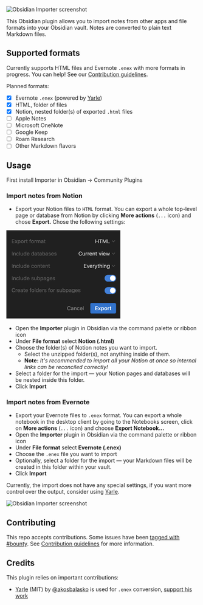 ![Obsidian Importer screenshot](/images/social.png)

This Obsidian plugin allows you to import notes from other apps and file formats into your Obsidian vault. Notes are converted to plain text Markdown files.

## Supported formats

Currently supports HTML files and Evernote `.enex` with more formats in progress. You can help! See our [Contribution guidelines](/CONTRIBUTING.md).

Planned formats:

- [x] Evernote `.enex` (powered by [Yarle](https://github.com/akosbalasko/yarle))
- [x] HTML, folder of files
- [x] Notion, nested folder(s) of exported `.html` files
- [ ] Apple Notes
- [ ] Microsoft OneNote
- [ ] Google Keep
- [ ] Roam Research
- [ ] Other Markdown flavors

## Usage

First install Importer in Obsidian → Community Plugins

### Import notes from Notion
- Export your Notion files to `HTML` format. You can export a whole top-level page or database from Notion by clicking **More actions** (`...` icon) and chose **Export.** Chose the following settings:

<img src="images/notion-export-settings.png" width="300" />

- Open the **Importer** plugin in Obsidian via the command palette or ribbon icon
- Under **File format** select **Notion (.html)**
- Choose the folder(s) of Notion notes you want to import. 
  - Select the unzipped folder(s), not anything inside of them.
  - **Note:** *It's recommended to import all your Notion at once so internal links can be reconciled correctly!*
- Select a folder for the import — your Notion pages and databases will be nested inside this folder.
- Click **Import**

### Import notes from Evernote

- Export your Evernote files to `.enex` format. You can export a whole notebook in the desktop client by going to the Notebooks screen, click on **More actions** (`...` icon) and choose **Export Notebook...**
- Open the **Importer** plugin in Obsidian via the command palette or ribbon icon
- Under **File format** select **Evernote (.enex)**
- Choose the `.enex` file you want to import
- Optionally, select a folder for the import — your Markdown files will be created in this folder within your vault.
- Click **Import**

Currently, the import does not have any special settings, if you want more control over the output, consider using [Yarle](https://github.com/akosbalasko/yarle).

![Obsidian Importer screenshot](/images/screenshot.png)

## Contributing

This repo accepts contributions. Some issues have been [tagged with #bounty](https://github.com/obsidianmd/obsidian-importer/labels/bounty). See [Contribution guidelines](/CONTRIBUTING.md) for more information.

## Credits

This plugin relies on important contributions:

- [Yarle](https://github.com/akosbalasko/yarle) (MIT) by [@akosbalasko](https://github.com/akosbalasko) is used for `.enex` conversion, [support his work](https://www.buymeacoffee.com/akosbalasko)
